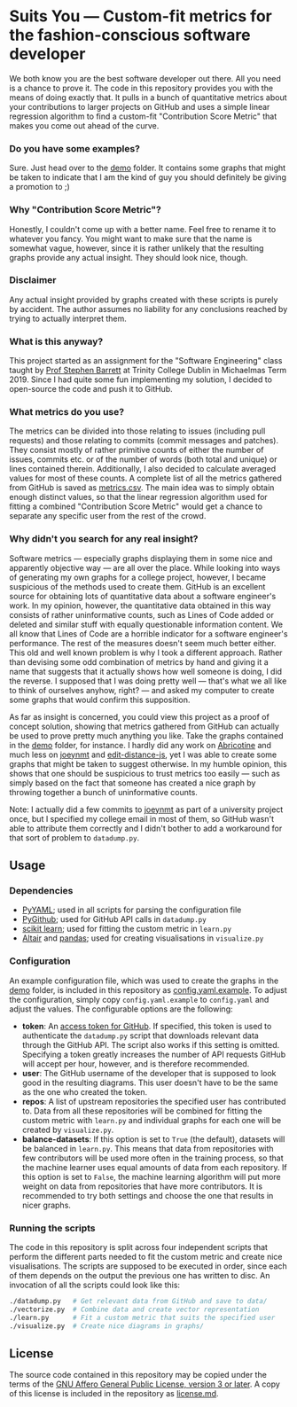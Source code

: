 # Suits You — Custom-fit metrics for the fashion-conscious software developer

We both know you are the best software developer out there. All you need
is a chance to prove it. The code in this repository provides you with
the means of doing exactly that. It pulls in a bunch of quantitative
metrics about your contributions to larger projects on GitHub and uses
a simple linear regression algorithm to find a custom-fit "Contribution
Score Metric" that makes you come out ahead of the curve.

### Do you have some examples?

Sure. Just head over to the [demo](demo/) folder. It contains some
graphs that might be taken to indicate that I am the kind of guy you
should definitely be giving a promotion to ;)

### Why "Contribution Score Metric"?

Honestly, I couldn't come up with a better name. Feel free to rename
it to whatever you fancy. You might want to make sure that the name is
somewhat vague, however, since it is rather unlikely that the resulting
graphs provide any actual insight. They should look nice, though.

### Disclaimer

Any actual insight provided by graphs created with these scripts is
purely by accident. The author assumes no liability for any conclusions
reached by trying to actually interpret them.

### What is this anyway?

This project started as an assignment for the "Software Engineering"
class taught by [Prof Stephen Barrett] at Trinity College Dublin in
Michaelmas Term 2019. Since I had quite some fun implementing my solution,
I decided to open-source the code and push it to GitHub.

[Prof Stephen Barrett]: https://www.scss.tcd.ie/Stephen.Barrett/

### What metrics do you use?

The metrics can be divided into those relating to issues (including
pull requests) and those relating to commits (commit messages and
patches). They consist mostly of rather primitive counts of either the
number of issues, commits etc. or of the number of words (both total
and unique) or lines contained therein. Additionally, I also decided to
calculate averaged values for most of these counts. A complete list of all
the metrics gathered from GitHub is saved as [metrics.csv](metrics.csv).
The main idea was to simply obtain enough distinct values, so that the
linear regression algorithm used for fitting a combined "Contribution
Score Metric" would get a chance to separate any specific user from the
rest of the crowd.

### Why didn't you search for any real insight?

Software metrics — especially graphs displaying them in some nice and
apparently objective way — are all over the place. While looking into
ways of generating my own graphs for a college project, however, I became
suspicious of the methods used to create them. GitHub is an excellent
source for obtaining lots of quantitative data about a software engineer's
work. In my opinion, however, the quantitative data obtained in this way
consists of rather uninformative counts, such as Lines of Code added or
deleted and similar stuff with equally questionable information content.
We all know that Lines of Code are a horrible indicator for a software
engineer's performance. The rest of the measures doesn't seem much
better either.
This old and well known problem is why I took a different approach.
Rather than devising some odd combination of metrics by hand and giving
it a name that suggests that it actually shows how well someone is doing,
I did the reverse. I supposed that I was doing pretty well — that's
what we all like to think of ourselves anyhow, right? — and asked my
computer to create some graphs that would confirm this supposition.

As far as insight is concerned, you could view this project as a proof of
concept solution, showing that metrics gathered from GitHub can actually
be used to prove pretty much anything you like. Take the graphs contained
in the [demo](demo) folder, for instance. I hardly did any work on
[Abricotine] and much less on [joeynmt] and [edit-distance-js], yet I
was able to create some graphs that might be taken to suggest otherwise.
In my humble opinion, this shows that one should be suspicious to trust
metrics too easily — such as simply based on the fact that someone has
created a nice graph by throwing together a bunch of uninformative counts.

Note: I actually did a few commits to [joeynmt] as part of a university
project once, but I specified my college email in most of them, so
GitHub wasn't able to attribute them correctly and I didn't bother to
add a workaround for that sort of problem to `datadump.py`.

[Abricotine]: https://github.com/brrd/Abricotine/
[joeynmt]: https://github.com/joeynmt/joeynmt/
[edit-distance-js]: https://github.com/schulzch/edit-distance-js/


## Usage

### Dependencies

- [PyYAML]; used in all scripts for parsing the configuration file
- [PyGithub]; used for GitHub API calls in `datadump.py`
- [scikit learn]; used for fitting the custom metric in `learn.py`
- [Altair] and [pandas]; used for creating visualisations in
  `visualize.py`

[PyYAML]: https://pyyaml.org/
[PyGithub]: https://github.com/PyGithub/PyGithub/
[scikit learn]: https://scikit-learn.org/
[Altair]: https://altair-viz.github.io/
[pandas]: https://pandas.pydata.org/

### Configuration

An example configuration file, which was used to create the graphs
in the [demo](demo) folder, is included in this repository as
[config.yaml.example](config.yaml.example). To adjust the configuration,
simply copy `config.yaml.example` to `config.yaml` and adjust the
values. The configurable options are the following:

- **token**: An [access token for GitHub]. If specified, this token is
  used to authenticate the `datadump.py` script that downloads relevant
  data through the GitHub API. The script also works if this setting
  is omitted. Specifying a token greatly increases the number of API
  requests GitHub will accept per hour, however, and is therefore
  recommended.
- **user**: The GitHub username of the developer that is supposed to
  look good in the resulting diagrams. This user doesn't have to be the
  same as the one who created the token.
- **repos**: A list of upstream repositories the specified user has
  contributed to. Data from all these repositories will be combined for
  fitting the custom metric with `learn.py` and individual graphs for each
  one will be created by `visualize.py`.
- **balance-datasets**: If this option is set to `True` (the default),
  datasets will be balanced in `learn.py`. This means that data from
  repositories with few contributors will be used more often in the
  training process, so that the machine learner uses equal amounts of data
  from each repository. If this option is set to `False`, the machine
  learning algorithm will put more weight on data from repositories
  that have more contributors. It is recommended to try both settings
  and choose the one that results in nicer graphs.

[access token for GitHub]: https://github.blog/2013-05-16-personal-api-tokens/

### Running the scripts

The code in this repository is split across four independent scripts
that perform the different parts needed to fit the custom metric and
create nice visualisations. The scripts are supposed to be executed
in order, since each of them depends on the output the previous one
has written to disc. An invocation of all the scripts could look like
this:

```bash
./datadump.py   # Get relevant data from GitHub and save to data/
./vectorize.py  # Combine data and create vector representation
./learn.py      # Fit a custom metric that suits the specified user
./visualize.py  # Create nice diagrams in graphs/
```

## License

The source code contained in this repository may be copied under
the terms of the [GNU Affero General Public License, version 3 or
later][AGPL]. A copy of this license is included in the repository
as [license.md](license.md).

[AGPL]: https://www.gnu.org/licenses/agpl-3.0.en.html
